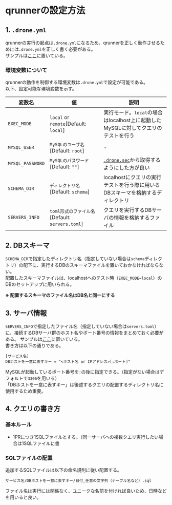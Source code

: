 # qrunnerの設定方法
## 1. `.drone.yml`
qrunnerの実行の起点は`.drone.yml`になるため、qrunnerを正しく動作させるためには`.drone.yml`を正しく書く必要がある。  
サンプルは[ここ](../.drone.yml)に置いている。  

### 環境変数について
qrunnerの動作を制御する環境変数は`.drone.yml`で設定が可能である。  
以下、設定可能な環境変数を示す。  

| 変数名 | 値 | 説明 |
| --------- | ------ | ----------- |
| `EXEC_MODE` | `local` or `remote`[Default: `local`] | 実行モード。`local`の場合はlocalhost上に起動したMySQLに対してクエリのテストを行う |
| `MYSQL_USER`| `MySQLのユーザ名`[Default: `root`] | - |
| `MYSQL_PASSWORD`| `MySQLのパスワード`[Default: `""`] | [`.drone.sec`](https://docs.tea-ci.org/usage/secrets/)から取得するようにした方が良い |
| `SCHEMA_DIR` | `ディレクトリ名`[Default: `schema`] | localhostにクエリの実行テストを行う際に用いるDBスキーマを格納するディレクトリ |
| `SERVERS_INFO` | `toml形式のファイル名`[Default: `servers.toml`] | クエリを実行するDBサーバの情報を格納するファイル |

## 2. DBスキーマ
`SCHEMA_DIR`で指定したディレクトリ名（指定していない場合は`schema`ディレクトリ）の配下に、実行するDBのスキーマファイルを置いておかなければならない。  
配置したスキーマファイルは、localhostへのテスト時（`EXEC_MODE=local`）のDBのセットアップに用いられる。

**※ 配置するスキーマのファイル名はDB名と同一にする**

## 3. サーバ情報
`SERVERS_INFO`で指定したファイル名（指定していない場合は`servers.toml`）に、接続するDBサーバ群のホスト名やポート番号の情報をまとめておく必要がある。
サンプルは[ここ](../.servers.toml)に置いている。  
書き方は以下の通りである。
```
[サービス名]
DBホストを一意に表すキー = "<ホスト名 or IPアドレス>[:ポート]"
```
MySQLが起動しているポート番号を`:`の後に指定できる。（指定がない場合はデフォルトで`3306`を用いる）  
「DBホストを一意に表すキー」は後述するクエリの配置するディレクトリ名に使用するため重要。

## 4. クエリの書き方
### 基本ルール

- 1PRにつき1SQLファイルとする。（同一サーバへの複数クエリ実行したい場合は1SQLファイルに書

### SQLファイルの配置
追加するSQLファイルは以下の命名規則に従い配置する。
```
サービス名/DBホストを一意に表すキー/日付_任意の文字列（テーブル名など）.sql
```
ファイル名は実行には関係なく、ユニークな名前を付ければ良いため、日時などを用いると良い。  
